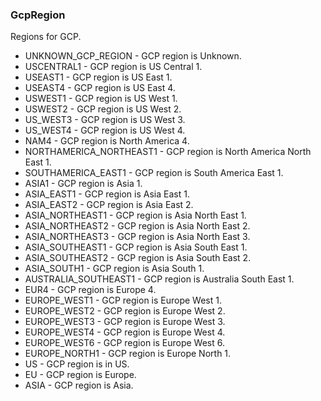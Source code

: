 ### GcpRegion
Regions for GCP.

- UNKNOWN_GCP_REGION - GCP region is Unknown.
- USCENTRAL1 - GCP region is US Central 1.
- USEAST1 - GCP region is US East 1.
- USEAST4 - GCP region is US East 4.
- USWEST1 - GCP region is US West 1.
- USWEST2 - GCP region is US West 2.
- US_WEST3 - GCP region is US West 3.
- US_WEST4 - GCP region is US West 4.
- NAM4 - GCP region is North America 4.
- NORTHAMERICA_NORTHEAST1 - GCP region is North America North East 1.
- SOUTHAMERICA_EAST1 - GCP region is South America East 1.
- ASIA1 - GCP region is Asia 1.
- ASIA_EAST1 - GCP region is Asia East 1.
- ASIA_EAST2 - GCP region is Asia East 2.
- ASIA_NORTHEAST1 - GCP region is Asia North East 1.
- ASIA_NORTHEAST2 - GCP region is Asia North East 2.
- ASIA_NORTHEAST3 - GCP region is Asia North East 3.
- ASIA_SOUTHEAST1 - GCP region is Asia South East 1.
- ASIA_SOUTHEAST2 - GCP region is Asia South East 2.
- ASIA_SOUTH1 - GCP region is Asia South 1.
- AUSTRALIA_SOUTHEAST1 - GCP region is Australia South East 1.
- EUR4 - GCP region is Europe 4.
- EUROPE_WEST1 - GCP region is Europe West 1.
- EUROPE_WEST2 - GCP region is Europe West 2.
- EUROPE_WEST3 - GCP region is Europe West 3.
- EUROPE_WEST4 - GCP region is Europe West 4.
- EUROPE_WEST6 - GCP region is Europe West 6.
- EUROPE_NORTH1 - GCP region is Europe North 1.
- US - GCP region is in US.
- EU - GCP region is Europe.
- ASIA - GCP region is Asia.
